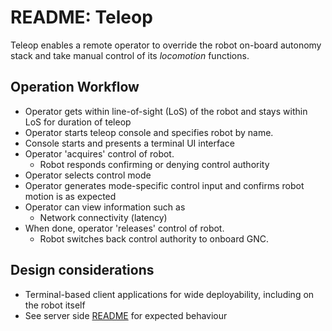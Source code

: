 # README: Teleop

Teleop enables a remote operator to override the robot on-board autonomy stack and take manual 
control of its _locomotion_ functions. 

## Operation Workflow

- Operator gets within line-of-sight (LoS) of the robot and stays within LoS for duration of teleop
- Operator starts teleop console and specifies robot by name. 
- Console starts and presents a terminal UI interface
- Operator 'acquires' control of robot. 
  - Robot responds confirming or denying control authority
- Operator selects control mode
- Operator generates mode-specific control input and confirms robot motion is as expected
- Operator can view information such as 
  - Network connectivity (latency)
- When done, operator 'releases' control of robot. 
  - Robot switches back control authority to onboard GNC.

## Design considerations

- Terminal-based client applications for wide deployability, including on the robot itself
- See server side [README](../service/README.md) for expected behaviour
